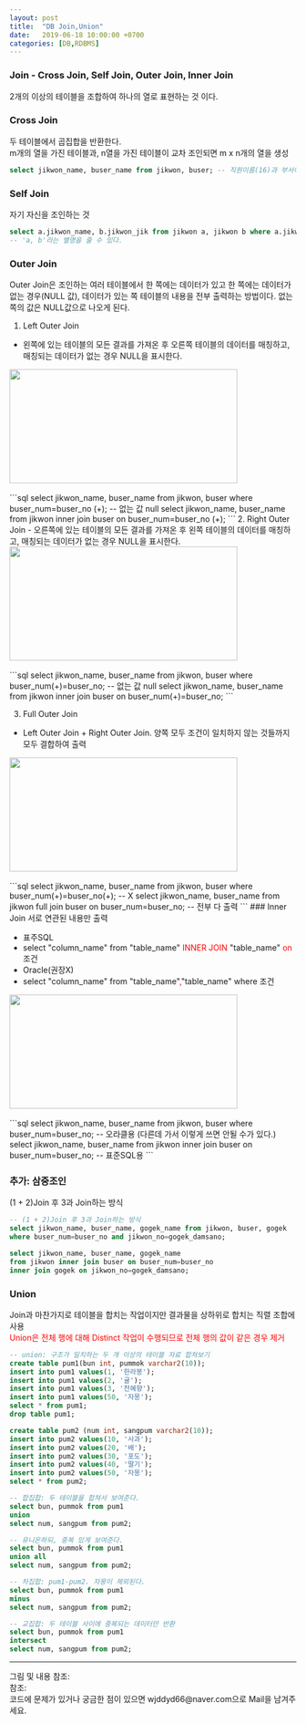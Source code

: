 ```yaml
---
layout: post
title:  "DB Join,Union"
date:   2019-06-18 10:00:00 +0700
categories: [DB,RDBMS]
---
```


###  Join - Cross Join, Self Join, Outer Join, Inner Join
2개의 이상의 테이블을 조합하여 하나의 열로 표현하는 것 이다.

###  Cross Join  
두 테이블에서 곱집합을 반환한다.  
m개의 열을 가진 테이블과, n열을 가진 테이블이 교차 조인되면 m x n개의 열을 생성  
```sql
select jikwon_name, buser_name from jikwon, buser; -- 직원이름(16)과 부서이름(4)이 1:1 대응. 16*4 = 64개.
```

###  Self Join
자기 자신을 조인하는 것
```sql
select a.jikwon_name, b.jikwon_jik from jikwon a, jikwon b where a.jikwon_no=b.jikwon_no; 
-- 'a, b'라는 별명을 줄 수 있다.
```
###  Outer Join
Outer Join은 조인하는 여러 테이블에서 한 쪽에는 데이터가 있고 한 쪽에는 데이터가 없는 경우(NULL 값), 데이터가 있는 쪽 테이블의 내용을 전부 출력하는 방법이다. 없는 쪽의 값은 NULL값으로 나오게 된다.  
1. Left Outer Join
 - 왼쪽에 있는 테이블의 모든 결과를 가져온 후 오른쪽 테이블의 데이터를 매칭하고, 매칭되는 데이터가 없는 경우 NULL을 표시한다.  
<div ><img src="https://t1.daumcdn.net/cfile/tistory/224EFA4656EF49B309" height="200" width="400"/></div><br>
```sql
select jikwon_name, buser_name from jikwon, buser where buser_num=buser_no (+); 
-- 없는 값 null
select jikwon_name, buser_name from jikwon inner join buser on buser_num=buser_no (+); 
```
2. Right Outer Join
 - 오른쪽에 있는 테이블의 모든 결과를 가져온 후 왼쪽 테이블의 데이터를 매칭하고, 매칭되는 데이터가 없는 경우 NULL을 표시한다.  
<div><img src="https://t1.daumcdn.net/cfile/tistory/2418A25056EF4BA912" height="200" width="400"/></div><br>
```sql
select jikwon_name, buser_name from jikwon, buser where buser_num(+)=buser_no; 
-- 없는 값 null
select jikwon_name, buser_name from jikwon inner join buser on buser_num(+)=buser_no;
```

3. Full Outer Join
 - Left Outer Join + Right Outer Join. 양쪽 모두 조건이 일치하지 않는 것들까지 모두 결합하여 출력  
<div><img src="https://t1.daumcdn.net/cfile/tistory/232EF54356EF4DA123" height="200" width="400"/></div><br>
```sql
select jikwon_name, buser_name from jikwon, buser where buser_num(+)=buser_no(+); -- X
select jikwon_name, buser_name from jikwon full join buser on buser_num=buser_no; 
-- 전부 다 출력
```
###  Inner Join
서로 연관된 내용만 출력  
<ul>
<li>표주SQL</li>  
<li>select "column_name" from "table_name" <span style ="color: red">INNER  JOIN</span> "table_name" <span style ="color: red">on</span> 조건</li>
<li>Oracle(권장X)</li>
<li>select "column_name" from "table_name"<span style ="color: red">,</span>"table_name" where 조건</li>
</ul>
<div><img src="https://t1.daumcdn.net/cfile/tistory/251A374456EB994D13" height="200" width="400"/></div><br>
```sql
select jikwon_name, buser_name from jikwon, buser where buser_num=buser_no; 
-- 오라클용 (다른데 가서 이렇게 쓰면 안될 수가 있다.)
select jikwon_name, buser_name from jikwon inner join buser on buser_num=buser_no; 
-- 표준SQL용
```

###  추가: 삼중조인
(1 + 2)Join 후 3과 Join하는 방식  
```sql
-- (1 + 2)Join 후 3과 Join하는 방식
select jikwon_name, buser_name, gogek_name from jikwon, buser, gogek
where buser_num=buser_no and jikwon_no=gogek_damsano;

select jikwon_name, buser_name, gogek_name 
from jikwon inner join buser on buser_num=buser_no 
inner join gogek on jikwon_no=gogek_damsano;
```

###  Union  
Join과 마찬가지로 테이블을 합치는 작업이지만 결과물을 상하위로 합치는 직렬 조합에 사용  
 <span style ="color: red">Union은 전체 행에 대해 Distinct 작업이 수행되므로 전체 행의 값이 같은 경우 제거</span><br>
```sql
-- union: 구조가 일치하는 두 개 이상의 테이블 자료 합쳐보기
create table pum1(bun int, pummok varchar2(10));
insert into pum1 values(1, '한라봉');
insert into pum1 values(2, '귤');
insert into pum1 values(3, '천혜향');
insert into pum1 values(50, '자몽');
select * from pum1;
drop table pum1;

create table pum2 (num int, sangpum varchar2(10));
insert into pum2 values(10, '사과');
insert into pum2 values(20, '배');
insert into pum2 values(30, '포도');
insert into pum2 values(40, '딸기');
insert into pum2 values(50, '자몽');
select * from pum2;

-- 합집합: 두 테이블을 합쳐서 보여준다. 
select bun, pummok from pum1
union
select num, sangpum from pum2;

-- 유니온하되, 중복 있게 보여준다.
select bun, pummok from pum1
union all
select num, sangpum from pum2;

-- 차집합: pum1-pum2. 자몽이 제외된다. 
select bun, pummok from pum1
minus
select num, sangpum from pum2;

-- 교집합: 두 테이블 사이에 중복되는 데이터만 반환
select bun, pummok from pum1
intersect
select num, sangpum from pum2;
```

<hr>
그림 및 내용 참조: <https://clairdelunes.tistory.com/22><br>
참조: <https://github.com/wjddyd66/DB/tree/master/Join><br>
코드에 문제가 있거나 궁금한 점이 있으면 wjddyd66@naver.com으로  Mail을 남겨주세요.